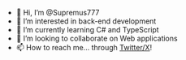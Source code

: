 - 👋 Hi, I’m @Supremus777
- 👀 I’m interested in back-end development
- 🌱 I’m currently learning C# and TypeScript
- 💞️ I’m looking to collaborate on Web applications
- 📫 How to reach me... through <a href=https://twitter.com/Supremus777>Twitter/X</a>!

<!---
Supremus777/Supremus777 is a ✨ special ✨ repository because its `README.md` (this file) appears on your GitHub profile.
You can click the Preview link to take a look at your changes.
--->

